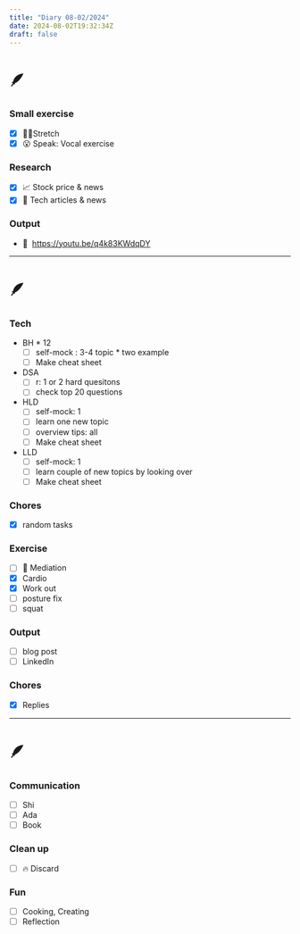 ```yaml
---
title: "Diary 08-02/2024"  
date: 2024-08-02T19:32:34Z
draft: false
---
```


# 🪶

### Small exercise

- [x]  🧎‍♀️Stretch
- [x]  😮 Speak: Vocal exercise

### Research

- [x]  📈 Stock price & news
- [x]  👾 Tech articles & news

### Output

- 🎥  https://youtu.be/q4k83KWdqDY

---

# 🪶

### Tech

- BH * 12
    - [ ]  self-mock : 3-4 topic * two example
    - [ ]  Make cheat sheet
- DSA
    - [ ]  r: 1 or 2 hard quesitons
    - [ ]  check top 20 questions
- HLD
    - [ ]  self-mock: 1
    - [ ]  learn one new topic
    - [ ]  overview tips: all
    - [ ]  Make cheat sheet
- LLD
    - [ ]  self-mock: 1
    - [ ]  learn couple of new topics by looking over
    - [ ]  Make cheat sheet

### Chores

- [x]  random tasks

### Exercise

- [ ]  🧘 Mediation
- [x]  Cardio
- [x]  Work out
- [ ]  posture fix
- [ ]  squat

### Output

- [ ]  blog post
- [ ]  LinkedIn

### Chores

- [x]  Replies

---

# 🪶

### Communication

- [ ]  Shi
- [ ]  Ada
- [ ]  Book

### Clean up

- [ ]  🔥 Discard

### Fun

- [ ]  Cooking, Creating
- [ ]  Reflection